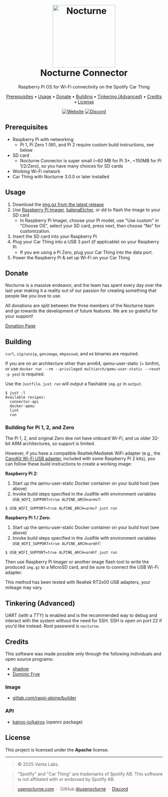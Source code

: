 <h1 align="center">
  <br>
  <img src="https://usenocturne.com/images/logo.png" alt="Nocturne" width="200">
  <br>
  Nocturne Connector
  <br>
</h1>

<p align="center">Raspberry Pi OS for Wi-Fi connectivity on the Spotify Car Thing</p>

<p align="center">
  <a href="#prerequisites">Prerequisites</a> •
  <a href="#usage">Usage</a> •
  <a href="#donate">Donate</a> •
  <a href="#building">Building</a> •
  <a href="#tinkering-advanced">Tinkering (Advanced)</a> •
  <a href="#credits">Credits</a> •
  <a href="#license">License</a>
</p>

<div align="center">
  <a href="https://usenocturne.com"><img alt="Website" src="https://img.shields.io/badge/website-gray?style=flat-square&logo=react&logoColor=FFFFFF"></a>
  <a href="https://discord.gg/mnURjt3M6m"><img alt="Discord" src="https://img.shields.io/discord/1304909652387172493?style=flat-square&logo=discord&logoColor=FFFFFF&label=discord"></a>
</div>

## Prerequisites

- Raspberry Pi with networking
  - Pi 1, Pi Zero 1 (W), and Pi 2 require custom build instructions, see below
- SD card
  - Nocturne Connector is super small (~60 MB for Pi 3+, ~150MB for Pi 1/2/Zero), so you have many choices for SD cards
- Working Wi-Fi network
- Car Thing with Nocturne 3.0.0 or later installed

## Usage

1. Download the [img.gz from the latest release](https://github.com/usenocturne/nocturne-connector/releases/latest)
2. Use [Raspberry Pi Imager](https://www.raspberrypi.com/software/), [balenaEtcher](https://etcher.balena.io/), or dd to flash the image to your SD card
   - In Raspberry Pi Imager, choose your Pi model, use "Use custom" in "Choose OS", select your SD card, press next, then choose "No" for customization.
4. Insert the SD card into your Raspberry Pi
5. Plug your Car Thing into a USB 3 port (if applicable) on your Raspberry Pi
   - If you are using a Pi Zero, plug your Car Thing into the data port.
6. Power the Raspberry Pi & set up Wi-Fi on your Car Thing

## Donate

Nocturne is a massive endeavor, and the team has spent every day over the last year making it a reality out of our passion for creating something that people like you love to use.

All donations are split between the three members of the Nocturne team and go towards the development of future features. We are so grateful for your support!

[Donation Page](https://usenocturne.com/donate)

## Building

`curl`, `zip/unzip`, `genimage`, `mkpasswd`, and `m4` binaries are required.

If you are on an architecture other than arm64, qemu-user-static (+ binfmt, or use `docker run --rm --privileged multiarch/qemu-user-static --reset -p yes`) is required.

Use the `Justfile`. `just run` will output a flashable `img.gz` in `output`.

```
$ just -l
Available recipes:
  connector-api
  docker-qemu
  lint
  run
```

### Building for Pi 1, 2, and Zero

The Pi 1, 2, and original Zero doe not have onboard Wi-Fi, and us older 32-bit ARM architectures, so support is limited.

However, if you have a compatible Realtek/Mediatek WiFi adapter (e.g., the [CanoKit Wi-Fi USB adapter](https://www.canakit.com/raspberry-pi-wifi.html), included with some Raspberry Pi 2 kits), you can follow these build instructions to create a working image:

**Raspberry Pi 2:**

1. Start up the qemu-user-static Docker container on your build host (see above)
2. Invoke build steps specified in the Justfile with environment variables `USB_WIFI_SUPPORT=true ALPINE_ARCH=armv7`:

```
$ USB_WIFI_SUPPORT=true ALPINE_ARCH=armv7 just run
```

**Raspberry Pi 1 / Zero:**

1. Start up the qemu-user-static Docker container on your build host (see above)
2. Invoke build steps specified in the Justfile with environment variables `USB_WIFI_SUPPORT=true ALPINE_ARCH=armhf`:

```
$ USB_WIFI_SUPPORT=true ALPINE_ARCH=armhf just run
```


Then use Raspberry Pi Imager or another image flash tool to write the produced `img.gz` to a MicroSD card, and be sure to connect the USB Wi-Fi adapter.

This method has been tested with Realtek RT2x00 USB adapters, your mileage may vary.

## Tinkering (Advanced)

UART (with a TTY) is enabled and is the recommended way to debug and interact with the system without the need for SSH. SSH is open on port 22 if you'd like instead. Root password is `nocturne`.

## Credits

This software was made possible only through the following individuals and open source programs:

- [shadow](https://github.com/68p)
- [Dominic Frye](https://github.com/itsnebulalol)

### Image

- [gitlab.com/raspi-alpine/builder](https://gitlab.com/raspi-alpine/builder)

### API

- [kairos-io/kairos](https://github.com/kairos-io/kairos/blob/v1.6.0/pkg/machine/openrc/unit.go) (openrc package)

## License

This project is licensed under the **Apache** license.

---

> © 2025 Vanta Labs.

> "Spotify" and "Car Thing" are trademarks of Spotify AB. This software is not affiliated with or endorsed by Spotify AB.

> [usenocturne.com](https://usenocturne.com) &nbsp;&middot;&nbsp;
> GitHub [@usenocturne](https://github.com/usenocturne) &nbsp;&middot;&nbsp;
> [Discord](https://discord.gg/mnURjt3M6m)
